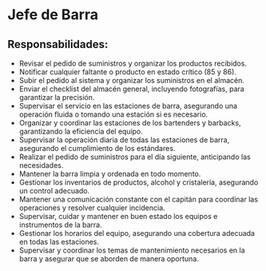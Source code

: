 # Jefe de Barra

## Responsabilidades:

- Revisar el pedido de suministros y organizar los productos recibidos.
- Notificar cualquier faltante o producto en estado crítico (85 y 86).
- Subir el pedido al sistema y organizar los suministros en el almacén.
- Enviar el checklist del almacén general, incluyendo fotografías, para garantizar la precisión.
- Supervisar el servicio en las estaciones de barra, asegurando una operación fluida o tomando una estación si es necesario.
- Organizar y coordinar las estaciones de los bartenders y barbacks, garantizando la eficiencia del equipo.
- Supervisar la operación diaria de todas las estaciones de barra, asegurando el cumplimiento de los estándares.
- Realizar el pedido de suministros para el día siguiente, anticipando las necesidades.
- Mantener la barra limpia y ordenada en todo momento.
- Gestionar los inventarios de productos, alcohol y cristalería, asegurando un control adecuado.
- Mantener una comunicación constante con el capitán para coordinar las operaciones y resolver cualquier incidencia.
- Supervisar, cuidar y mantener en buen estado los equipos e instrumentos de la barra.
- Gestionar los horarios del equipo, asegurando una cobertura adecuada en todas las estaciones.
- Supervisar y coordinar los temas de mantenimiento necesarios en la barra y asegurar que se aborden de manera oportuna.

